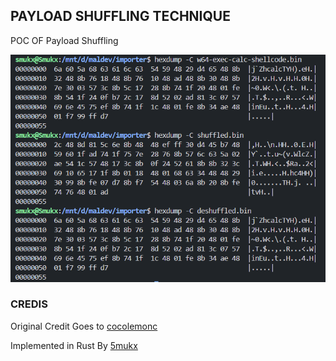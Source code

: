 

## PAYLOAD SHUFFLING TECHNIQUE

POC OF Payload Shuffling

![payload_shuffling](./image/payload_shuffling.png)


### CREDIS

Original Credit Goes to [cocolemonc](https://x.com/cocomelonckz)

Implemented in Rust By [5mukx](https://github.com/Whitecat18)